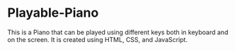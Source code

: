 # Playable-Piano
This is a Piano that can be played using different keys both in keyboard and on the screen.
It is created using HTML, CSS, and JavaScript.

